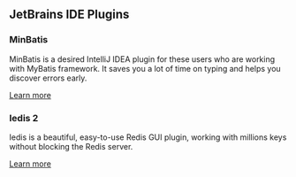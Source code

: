 ## JetBrains IDE Plugins

### MinBatis

MinBatis is a desired IntelliJ IDEA plugin for these users who are working with MyBatis framework. It saves you a lot of time on typing and helps you discover errors early.

[Learn more](https://minbatis.codesmagic.com/)

### Iedis 2

Iedis is a beautiful, easy-to-use Redis GUI plugin, working with millions keys without blocking the Redis server.

[Learn more](http://iedis2.codesmagic.com/)